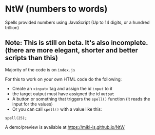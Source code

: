 # NtW (numbers to words)
Spells provided numbers using JavaScript (Up to 14 digits, or a hundred trillion)

## Note: This is still on beta. It's also incomplete. (there are more elegant, shorter and better scripts than this)

Majority of the code is on `index.js`

For this to work on your own HTML code do the following:
- Create an `<input>` tag and assign the id `input` to it
- the target output must have assigned the id `output`
- A button or something that triggers the `spell()` function (it reads the input for the values)
- Or you can call `spell()` with a value like this:
```
spell(25);
```
 
A demo/preview is available at https://mikl-ls.github.io/NtW
